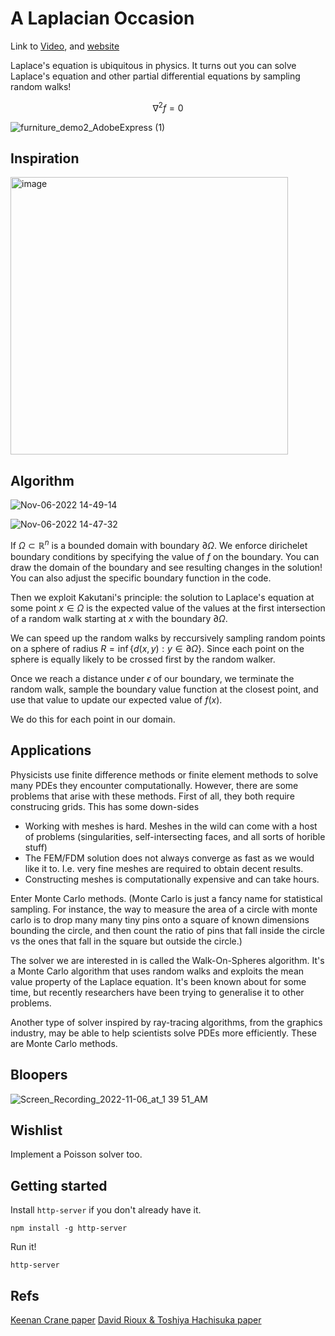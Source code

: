 # A Laplacian Occasion

Link to [Video](https://www.youtube.com/watch?v=UYc4qoM6iBo), and [website](https://sage-arithmetic-1997b4.netlify.app/)

Laplace's equation is ubiquitous in physics. It turns out you can solve Laplace's equation and other partial differential equations by sampling random walks! 


$$
\nabla^2 f = 0
$$

![furniture_demo2_AdobeExpress (1)](https://user-images.githubusercontent.com/28833859/200190444-6de5d978-d92d-40d6-9eee-6b04518d345b.gif)


## Inspiration
<img width="444" alt="image" src="https://user-images.githubusercontent.com/25064071/200190084-0a12f008-7ef7-43e3-affc-63df428d9cb3.png">

## Algorithm

![Nov-06-2022 14-49-14](https://user-images.githubusercontent.com/28833859/200191805-f06a3368-2c3b-41f5-88ab-05b887e8885a.gif)

![Nov-06-2022 14-47-32](https://user-images.githubusercontent.com/28833859/200191855-a697da81-55be-49e0-9eaa-b6ad43c63e16.gif)


If $\Omega \subset \mathbb R^n$ is a bounded domain with boundary $\partial \Omega$. We enforce dirichelet boundary conditions by specifying the value of $f$ on the boundary. You can draw the domain of the boundary and see resulting changes in the solution! You can also adjust the specific boundary function in the code.

Then we exploit Kakutani's principle: the solution to Laplace's equation at some point $x\in\Omega$ is the expected value of the values at the first intersection of a random walk starting at $x$ with the boundary $\partial \Omega$. 

We can speed up the random walks by reccursively sampling random points on a sphere of radius $R=\inf \{d(x,y):y\in\partial \Omega\}$. Since each point on the sphere is equally likely to be crossed first by the random walker. 

Once we reach a distance under $\epsilon$ of our boundary, we terminate the random walk, sample the boundary value function at the closest point, and use that value to update our expected value of $f(x)$.

We do this for each point in our domain. 

## Applications
Physicists use finite difference methods or finite element methods to solve many PDEs they encounter computationally. However, there are some problems that arise with these methods. First of all, they both require construcing grids. This has some down-sides 
- Working with meshes is hard. Meshes in the wild can come with a host of problems (singularities, self-intersecting faces, and all sorts of horible stuff)
- The FEM/FDM solution does not always converge as fast as we would like it to. I.e. very fine meshes are required to obtain decent results.
- Constructing meshes is computationally expensive and can take hours. 

Enter Monte Carlo methods. (Monte Carlo is just a fancy name for statistical sampling. For instance, the way to measure the area of a circle with monte carlo is to drop many many tiny pins onto a square of known dimensions bounding the circle, and then count the ratio of pins that fall inside the circle vs the ones that fall in the square but outside the circle.)

The solver we are interested in is called the Walk-On-Spheres algorithm. It's a Monte Carlo algorithm that uses random walks and exploits the mean value property of the Laplace equation. It's been known about for some time, but recently researchers have been trying to generalise it to other problems. 

Another type of solver inspired by ray-tracing algorithms, from the graphics industry, may be able to help scientists solve PDEs more efficiently. These are Monte Carlo methods.

## Bloopers
![Screen_Recording_2022-11-06_at_1 39 51_AM](https://user-images.githubusercontent.com/25064071/200192476-d9b12dc3-301e-457e-8989-380665d9d1c3.gif)

## Wishlist

Implement a Poisson solver too.


## Getting started
Install `http-server` if you don't already have it.
```
npm install -g http-server
```

Run it!
```
http-server
```

## Refs

[Keenan Crane paper](https://www.cs.cmu.edu/~kmcrane/Projects/VariableCoefficientWoS/VariableCoefficientWoS.pdf)
[David Rioux & Toshiya Hachisuka paper](https://cs.uwaterloo.ca/~thachisu/mcfluid.pdf)
